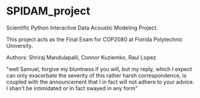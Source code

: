 # SPIDAM_project
 Scientific Python Interactive Data Acoustic Modeling Project.

 This project acts as the Final Exam for COP2080 at Florida Polytechnic University.

 Authors: Shriraj Mandulapalli, Connor Kuziemko, Raul Lopez
 
"well Samuel, forgive my bluntness if you will, but my reply, which I expect can only  exacerbate the severity of this rather harsh correspondence, is coupled with the announcement that I in fact will not adhere to your advice. I shan't be intimidated or in fact swayed in any form"
